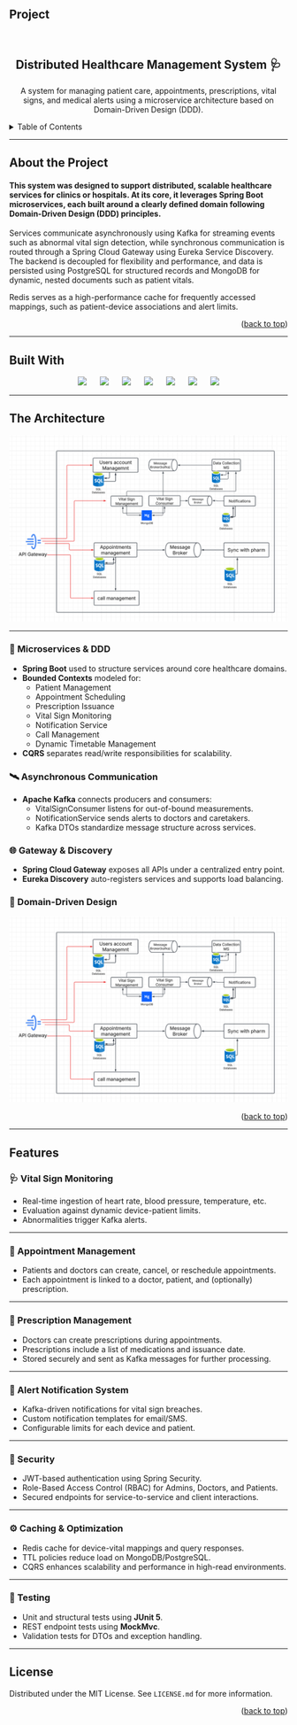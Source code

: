 ## Project

<link rel="stylesheet" type="text/css" href="https://cdn.jsdelivr.net/gh/devicons/devicon@latest/devicon.min.css" />

<br />

<div align="center">
  <h2 align="center">Distributed Healthcare Management System 🩺</h2>

  <p align="center">
    A system for managing patient care, appointments, prescriptions, vital signs, and medical alerts using a microservice architecture based on Domain-Driven Design (DDD).
  </p>
</div>

<details>
  <summary>Table of Contents</summary>
  <ol>
    <li>
      <a href="#about-the-project">About the Project</a>
      <ul>
        <li><a href="#built-with">Built With</a></li>
      </ul>
    </li>
    <li>
      <a href="#the-architecture">The Architecture</a>
      <ul>
        <li><a href="#microservices--ddd">Microservices & DDD</a></li>
        <li><a href="#asynchronous-communication">Asynchronous Communication</a></li>
        <li><a href="#gateway--discovery">Gateway & Discovery</a></li>
        <li><a href="#domain-driven-design">Domain-Driven Design</a></li>
      </ul>
    </li>
    <li>
      <a href="#features">Features</a>
      <ul>
        <li><a href="#vital-sign-monitoring">Vital Sign Monitoring</a></li>
        <li><a href="#appointment-management">Appointment Management</a></li>
        <li><a href="#prescription-management">Prescription Management</a></li>
        <li><a href="#alert-notification-system">Alert Notification System</a></li>
        <li><a href="#security">Security</a></li>
        <li><a href="#caching--optimization">Caching & Optimization</a></li>
        <li><a href="#testing">Testing</a></li>
      </ul>
    </li>
    <li><a href="#license">License</a></li>
  </ol>
</details>

---

## About the Project

<h4>
  <p>
    This system was designed to support distributed, scalable healthcare services for clinics or hospitals. At its core, it leverages Spring Boot microservices, each built around a clearly defined domain following Domain-Driven Design (DDD) principles. 
  </p>
</h4>

<p>
  Services communicate asynchronously using Kafka for streaming events such as abnormal vital sign detection, while synchronous communication is routed through a Spring Cloud Gateway using Eureka Service Discovery. The backend is decoupled for flexibility and performance, and data is persisted using PostgreSQL for structured records and MongoDB for dynamic, nested documents such as patient vitals.
</p>

<p>
  Redis serves as a high-performance cache for frequently accessed mappings, such as patient-device associations and alert limits.
</p>

<p align="right">(<a href="#project">back to top</a>)</p>

---

## Built With

<p align="center">
  <img src="https://cdn.jsdelivr.net/gh/devicons/devicon@latest/icons/java/java-original-wordmark.svg" height="60" style="margin: 0 10px;" />
  <img src="https://cdn.jsdelivr.net/gh/devicons/devicon@latest/icons/spring/spring-original-wordmark.svg" height="60" style="margin: 0 10px;" />
  <img src="https://cdn.jsdelivr.net/gh/devicons/devicon@latest/icons/postgresql/postgresql-original-wordmark.svg" height="60" style="margin: 0 10px;" />
  <img src="https://cdn.jsdelivr.net/gh/devicons/devicon@latest/icons/mongodb/mongodb-original-wordmark.svg" height="60" style="margin: 0 10px;" />
  <img src="https://cdn.jsdelivr.net/gh/devicons/devicon@latest/icons/docker/docker-original-wordmark.svg" height="60" style="margin: 0 10px;" />
  <img src="https://cdn.jsdelivr.net/gh/devicons/devicon@latest/icons/apachekafka/apachekafka-original-wordmark.svg" height="60" style="margin: 0 10px;" />
  <img src="https://cdn.jsdelivr.net/gh/devicons/devicon@latest/icons/redis/redis-original-wordmark.svg" height="60" style="margin: 0 10px;" />
</p>

---

## The Architecture

<p align="center">
  <img src="https://raw.githubusercontent.com/MhdAdnan-404/Distributed-Healthcare-Monitoring-System/main/Photos/Design.png" alt="DDD Design" width="600"/>
</p>


---

<a id="microservices--ddd"></a>

### 🧩 Microservices & DDD

- **Spring Boot** used to structure services around core healthcare domains.
- **Bounded Contexts** modeled for:
  - Patient Management
  - Appointment Scheduling
  - Prescription Issuance
  - Vital Sign Monitoring
  - Notification Service
  - Call Management
  - Dynamic Timetable Management
- **CQRS** separates read/write responsibilities for scalability.

<a id="asynchronous-communication"></a>

### 🛰️ Asynchronous Communication

- **Apache Kafka** connects producers and consumers:
  - VitalSignConsumer listens for out-of-bound measurements.
  - NotificationService sends alerts to doctors and caretakers.
  - Kafka DTOs standardize message structure across services.

<a id="gateway--discovery"></a>

### 🌐 Gateway & Discovery

- **Spring Cloud Gateway** exposes all APIs under a centralized entry point.
- **Eureka Discovery** auto-registers services and supports load balancing.

<a id="domain-driven-design"></a>

### 🧠 Domain-Driven Design

<p align="center">
  <img src="https://raw.githubusercontent.com/MhdAdnan-404/Distributed-Healthcare-Monitoring-System/main/Photos/Design.png" alt="DDD Design" width="600"/>
</p>


<p align="right">(<a href="#project">back to top</a>)</p>

---

## Features

<a id="vital-sign-monitoring"></a>

### 🩺 Vital Sign Monitoring

- Real-time ingestion of heart rate, blood pressure, temperature, etc.
- Evaluation against dynamic device-patient limits.
- Abnormalities trigger Kafka alerts.

---

<a id="appointment-management"></a>

### 📅 Appointment Management

- Patients and doctors can create, cancel, or reschedule appointments.
- Each appointment is linked to a doctor, patient, and (optionally) prescription.

---

<a id="prescription-management"></a>

### 💊 Prescription Management

- Doctors can create prescriptions during appointments.
- Prescriptions include a list of medications and issuance date.
- Stored securely and sent as Kafka messages for further processing.

---

<a id="alert-notification-system"></a>

### 🚨 Alert Notification System

- Kafka-driven notifications for vital sign breaches.
- Custom notification templates for email/SMS.
- Configurable limits for each device and patient.

---

<a id="security"></a>

### 🔐 Security

- JWT-based authentication using Spring Security.
- Role-Based Access Control (RBAC) for Admins, Doctors, and Patients.
- Secured endpoints for service-to-service and client interactions.

---

<a id="caching--optimization"></a>

### ⚙️ Caching & Optimization

- Redis cache for device-vital mappings and query responses.
- TTL policies reduce load on MongoDB/PostgreSQL.
- CQRS enhances scalability and performance in high-read environments.

---

<a id="testing"></a>

### 🧪 Testing

- Unit and structural tests using **JUnit 5**.
- REST endpoint tests using **MockMvc**.
- Validation tests for DTOs and exception handling.

---

## License

Distributed under the MIT License. See `LICENSE.md` for more information.

<p align="right">(<a href="#project">back to top</a>)</p>
